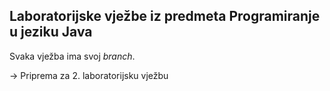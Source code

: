 ## Laboratorijske vježbe iz predmeta Programiranje u jeziku Java

Svaka vježba ima svoj _branch_.

-> Priprema za 2. laboratorijsku vježbu